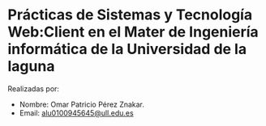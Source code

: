 # Prácticas de Sistemas y Tecnología Web:Client en el Mater de Ingeniería informática de la Universidad de la laguna

Realizadas por:
  - Nombre: Omar Patricio Pérez Znakar.
  - Email: alu0100945645@ull.edu.es
